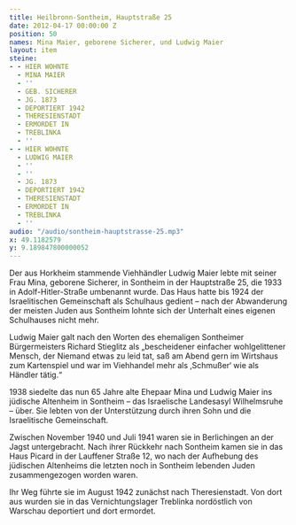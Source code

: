 ```yaml
---
title: Heilbronn-Sontheim, Hauptstraße 25
date: 2012-04-17 00:00:00 Z
position: 50
names: Mina Maier, geborene Sicherer, und Ludwig Maier
layout: item
steine:
- - HIER WOHNTE
  - MINA MAIER
  - ''
  - GEB. SICHERER
  - JG. 1873
  - DEPORTIERT 1942
  - THERESIENSTADT
  - ERMORDET IN
  - TREBLINKA
  - ''
- - HIER WOHNTE
  - LUDWIG MAIER
  - ''
  - ''
  - JG. 1873
  - DEPORTIERT 1942
  - THERESIENSTADT
  - ERMORDET IN
  - TREBLINKA
  - ''
audio: "/audio/sontheim-hauptstrasse-25.mp3"
x: 49.1182579
y: 9.189847800000052
---
```


Der aus Horkheim stammende Viehhändler Ludwig Maier lebte mit seiner Frau Mina, geborene Sicherer, in Sontheim in der Hauptstraße 25, die 1933 in Adolf-Hitler-Straße umbenannt wurde. Das Haus hatte bis 1924 der Israelitischen Gemeinschaft als Schulhaus gedient – nach der Abwanderung der meisten Juden aus Sontheim lohnte sich der Unterhalt eines eigenen Schulhauses nicht mehr.

Ludwig Maier galt nach den Worten des ehemaligen Sontheimer Bürgermeisters Richard Stieglitz als „bescheidener einfacher wohlgelittener Mensch, der Niemand etwas zu leid tat, saß am Abend gern im Wirtshaus zum Kartenspiel und war im Viehhandel mehr als ‚Schmußer‘ wie als Händler tätig.“

1938 siedelte das nun 65 Jahre alte Ehepaar Mina und Ludwig Maier ins jüdische Altenheim in Sontheim – das Israelische Landesasyl Wilhelmsruhe – über. Sie lebten von der Unterstützung durch ihren Sohn und die Israelitische Gemeinschaft.

Zwischen November 1940 und Juli 1941 waren sie in Berlichingen an der Jagst untergebracht. Nach ihrer Rückkehr nach Sontheim kamen sie in das Haus Picard in der Lauffener Straße 12, wo nach der Aufhebung des jüdischen Altenheims die letzten noch in Sontheim lebenden Juden zusammengezogen worden waren.

Ihr Weg führte sie im August 1942 zunächst nach Theresienstadt. Von dort aus wurden sie in das Vernichtungslager Treblinka nordöstlich von Warschau deportiert und dort ermordet.
